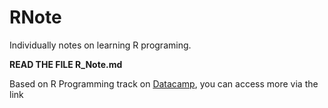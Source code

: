 # RNote

Individually notes on learning R programing.

**READ THE FILE R_Note.md**

Based on R Programming track on [Datacamp](https://app.datacamp.com/learn/skill-tracks/r-programming), you can access more via the link
